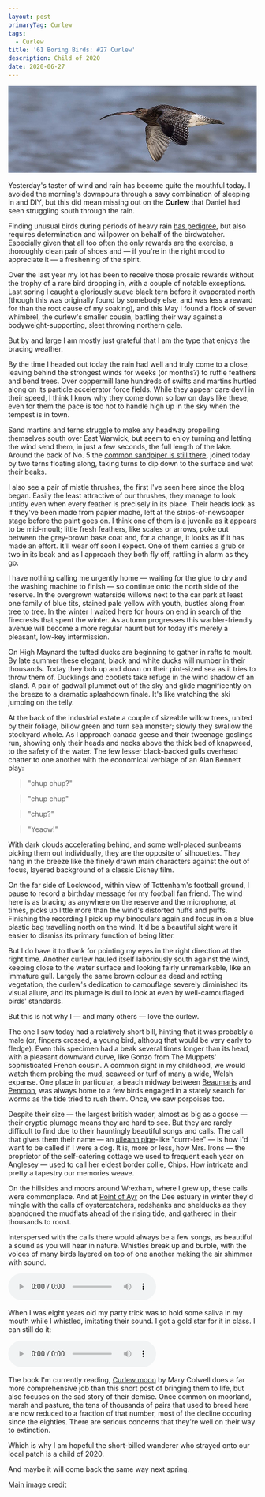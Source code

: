 ```yaml
---
layout: post
primaryTag: Curlew
tags:
  - Curlew
title: '61 Boring Birds: #27 Curlew'
description: Child of 2020
date: 2020-06-27
---
```

![curlew](/assets/img/curlew.jpg)

Yesterday's taster of wind and rain has become quite the mouthful today. I avoided the morning's downpours through a savy combination of sleeping in and DIY, but this did mean missing out on the **Curlew** that Daniel had seen struggling south through the rain.

Finding unusual birds during periods of heavy rain [has pedigree](http://www.wheresrhys.co.uk/2020/06/03/starling.html), but also requires determination and willpower on behalf of the birdwatcher. Especially given that all too often the only rewards are the exercise, a thoroughly clean pair of shoes and &mdash; if you're in the right mood to appreciate it &mdash; a freshening of the spirit.

Over the last year my lot has been to receive those prosaic rewards without the trophy of a rare bird dropping in, with a couple of notable exceptions. Last spring I caught a gloriously suave black tern before it evaporated north (though this was originally found by somebody else, and was less a reward for than the root cause of my soaking), and this May I found a flock of seven whimbrel, the curlew's smaller cousin, battling their way against a bodyweight-supporting, sleet throwing northern gale.

But by and large I am mostly just grateful that I am the type that enjoys the bracing weather.

By the time I headed out today the rain had well and truly come to a close, leaving behind the strongest winds for weeks (or months?) to ruffle feathers and bend trees. Over coppermill lane hundreds of swifts and martins hurtled along on its particle accelerator force fields. While they appear dare devil in their speed, I think I know why they come down so low on days like these; even for them the pace is too hot to handle high up in the sky when the tempest is in town.

Sand martins and terns struggle to make any headway propelling themselves south over East Warwick, but seem to enjoy turning and letting the wind send them, in just a few seconds, the full length of the lake. Around the back of No. 5 the [common sandpiper is still there](http://www.wheresrhys.co.uk/2020/06/23/common-sandpiper.html), joined today by two terns floating along, taking turns to dip down to the surface and wet their beaks.

I also see a pair of mistle thrushes, the first I've seen here since the blog began. Easily the least attractive of our thrushes, they manage to look untidy even when every feather is precisely in its place. Their heads look as if they've been made from papier mache, left at the strips-of-newspaper stage before the paint goes on. I think one of them is a juvenile as it appears to be mid-moult; little fresh feathers, like scales or arrows, poke out between the grey-brown base coat and, for a change, it looks as if it has made an effort. It'll wear off soon I expect. One of them carries a grub or two in its beak and as I approach they both fly off, rattling in alarm as they go.

I have nothing calling me urgently home &mdash; waiting for the glue to dry and the washing machine to finish &mdash; so continue onto the north side of the reserve. In the overgrown waterside willows next to the car park at least one family of blue tits, stained pale yellow with youth, bustles along from tree to tree. In the winter I waited here for hours on end in search of the firecrests that spent the winter. As autumn progresses this warbler-friendly avenue will become a more regular haunt but for today it's merely a pleasant, low-key intermission.

On High Maynard the tufted ducks are beginning to gather in rafts to moult. By late summer these elegant, black and white ducks will number in their thousands. Today they bob up and down on their pint-sized sea as it tries to throw them of. Ducklings and cootlets take refuge in the wind shadow of an island. A pair of gadwall plummet out of the sky and glide magnificently on the breeze to a dramatic splashdown finale. It's like watching the ski jumping on the telly. 

At the back of the industrial estate a couple of sizeable willow trees, united by their foliage, billow green and turn sea monster; slowly they swallow the stockyard whole. As I approach canada geese and their tweenage goslings run, showing only their heads and necks above the thick bed of knapweed, to the safety of the water. The few lesser black-backed gulls overhead chatter to one another with the economical verbiage of an Alan Bennett play:

> "chup chup?"

> "chup chup"

> "chup?"

> "Yeaow!"

With dark clouds accelerating behind, and some well-placed sunbeams picking them out individually, they are the opposite of silhouettes. They hang in the breeze like the finely drawn main characters against the out of focus, layered background of a classic Disney film.

On the far side of Lockwood, within view of Tottenham's football ground, I pause to record a birthday message for my football fan friend. The wind here is as bracing as anywhere on the reserve and the microphone, at times, picks up little more than the wind's distorted huffs and puffs. Finishing the recording I pick up my binoculars again and focus in on a blue plastic bag travelling north on the wind. It'd be a beautiful sight were it easier to dismiss its primary function of being litter.

But I do have it to thank for pointing my eyes in the right direction at the right time. Another curlew hauled itself laboriously south against the wind, keeping close to the water surface and looking fairly unremarkable, like an immature gull. Largely the same brown colour as dead and rotting vegetation, the curlew's dedication to camouflage severely diminished its visual allure, and its plumage is dull to look at even by well-camouflaged birds' standards.

But this is not why I &mdash; and many others &mdash; love the curlew.

The one I saw today had a relatively short bill, hinting that it was probably a male (or, fingers crossed, a young bird, althoug that would be very early to fledge). Even this specimen had a beak several times longer than its head, with a pleasant downward curve, like Gonzo from The Muppets' sophisticated French cousin. A common sight in my childhood, we would watch them probing the mud, seaweed or turf of many a wide, Welsh expanse. One place in particular, a beach midway between [Beaumaris](https://en.wikipedia.org/wiki/Beaumaris) and [Penmon](https://en.wikipedia.org/wiki/Penmon), was always home to a few birds engaged in a stately search for worms as the tide tried to rush them. Once, we saw porpoises too.

Despite their size &mdash; the largest british wader, almost as big as a goose &mdash; their cryptic plumage means they are hard to see. But they are rarely difficult to find due to their hauntingly beautiful songs and calls. The call that gives them their name &mdash; an [uileann pipe](https://www.youtube.com/watch?v=6n9VVZS6TLY)-like "currr-lee" &mdash; is how I'd want to be called if I were a dog. It is, more or less, how Mrs. Irons &mdash; the proprietor of the self-catering cottage we used to frequent each year on Anglesey &mdash; used to call her eldest border collie, Chips. How intricate and pretty a tapestry our memories weave.

On the hillsides and moors around Wrexham, where I grew up, these calls were commonplace. And at [Point of Ayr](https://www.rspb.org.uk/reserves-and-events/reserves-a-z/dee-estuary-point-of-ayr/) on the Dee estuary in winter they'd mingle with the calls of oystercatchers, redshanks and shelducks as they abandoned the mudflats ahead of the rising tide, and gathered in their thousands to roost. 

Interspersed with the calls there would always be a few songs, as beautiful a sound as you will hear in nature. Whistles break up and burble, with the voices of many birds layered on top of one another making the air shimmer with sound. 

<audio controls>
  <source src="/assets/curlew.mp3" type="audio/mpeg">
</audio>

When I was eight years old my party trick was to hold some saliva in my mouth while I whistled, imitating their sound. I got a gold star for it in class. I can still do it:

<audio controls>
  <source src="/assets/rhys-curlew.mp3" type="audio/mpeg">
</audio>

The book I'm currently reading, [Curlew moon](https://wordery.com/curlew-moon-mary-colwell-9780008241070) by Mary Colwell does a far more comprehensive job than this short post of bringing them to life, but also focuses on the sad story of their demise. Once common on moorland, marsh and pasture, the tens of thousands of pairs that used to breed here are now reduced to a fraction of that number, most of the decline occuring since the eighties. There are serious concerns that they're well on their way to extinction.

Which is why I am hopeful the short-billed wanderer who strayed onto our local patch is a child of 2020.

And maybe it will come back the same way next spring.

[Main image credit](https://www.flickr.com/photos/smudge9000/11135469354)
